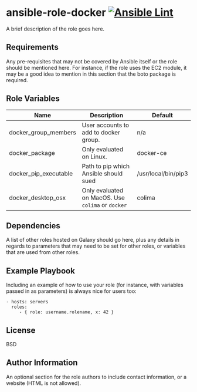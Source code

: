 ansible-role-docker [![Ansible Lint](https://github.com/Diehlabs/ansible-role-docker/actions/workflows/test.yml/badge.svg)](https://github.com/Diehlabs/ansible-role-docker/actions/workflows/test.yml)
=========

A brief description of the role goes here.

Requirements
------------

Any pre-requisites that may not be covered by Ansible itself or the role should be mentioned here. For instance, if the role uses the EC2 module, it may be a good idea to mention in this section that the boto package is required.

Role Variables
--------------

| Name | Description | Default |
|---|---|---|
| docker_group_members | User accounts to add to docker group. | n/a  |
| docker_package | Only evaluated on Linux. | docker-ce |
| docker_pip_executable | Path to pip which Ansible should sued | /usr/local/bin/pip3 |
| docker_desktop_osx | Only evaluated on MacOS. Use `colima` or `docker` | colima |

Dependencies
------------

A list of other roles hosted on Galaxy should go here, plus any details in regards to parameters that may need to be set for other roles, or variables that are used from other roles.

Example Playbook
----------------

Including an example of how to use your role (for instance, with variables passed in as parameters) is always nice for users too:

    - hosts: servers
      roles:
         - { role: username.rolename, x: 42 }

License
-------

BSD

Author Information
------------------

An optional section for the role authors to include contact information, or a website (HTML is not allowed).
